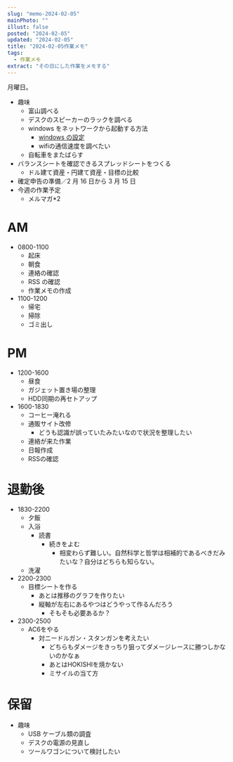 ```yaml
---
slug: "memo-2024-02-05"
mainPhoto: ""
illust: false
posted: "2024-02-05"
updated: "2024-02-05"
title: "2024-02-05作業メモ"
tags:
  - 作業メモ
extract: "その日にした作業をメモする"
---
```


月曜日。

- 趣味
  - 富山調べる
  - デスクのスピーカーのラックを調べる
  - windows をネットワークから起動する方法
    - [windows の設定](https://ascii.jp/elem/000/001/785/1785177/)
    - wifiの通信速度を調べたい
  - 自転車をまたばらす
- バランスシートを確認できるスプレッドシートをつくる
  - ドル建て資産・円建て資産・目標の比較
- 確定申告の準備／2 月 16 日から 3 月 15 日
- 今週の作業予定
  - メルマガ\*2

# AM

- 0800-1100
  - 起床
  - 朝食
  - 連絡の確認
  - RSS の確認
  - 作業メモの作成
- 1100-1200
  - 帰宅
  - 掃除
  - ゴミ出し

# PM

- 1200-1600
  - 昼食
  - ガジェット置き場の整理
  - HDD同期の再セトアップ
- 1600-1830
  - コーヒー淹れる
  - 通販サイト改修
    - どうも認識が誤っていたみたいなので状況を整理したい
  - 連絡が来た作業
  - 日報作成
  - RSSの確認


# 退勤後

- 1830-2200
  - 夕飯
  - 入浴
    - 読書
      - 続きをよむ
        - 相変わらず難しい。自然科学と哲学は相補的であるべきだみたいな？自分はどちらも知らない。
  - 洗濯
- 2200-2300
  - 目標シートを作る
    - あとは推移のグラフを作りたい
    - 縦軸が左右にあるやつはどうやって作るんだろう
      - そもそも必要あるか？
- 2300-2500
  - AC6をやる
    - 対ニードルガン・スタンガンを考えたい
      - どちらもダメージをきっちり狙ってダメージレースに勝つしかないのかなぁ
      - あとはHOKISHIを焼かない
      - ミサイルの当て方

# 保留

- 趣味
  - USB ケーブル類の調査
  - デスクの電源の見直し
  - ツールワゴンについて検討したい